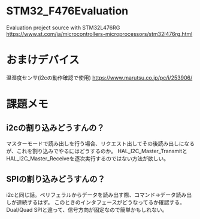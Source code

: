 # STM32_F476Evaluation
Evaluation project source with STM32L476RG
https://www.st.com/ja/microcontrollers-microprocessors/stm32l476rg.html

# おまけデバイス
温湿度センサ(i2cの動作確認で使用)
https://www.marutsu.co.jp/pc/i/253906/


# 課題メモ

## i2cの割り込みどうすんの？

マスターモードで読み出しを行う場合、リクエスト出してその後読み出しになるが、これを割り込みでやるにはどうするのか。
HAL_I2C_Master_TransmitとHAL_I2C_Master_Receiveを逐次実行するのではない方法が欲しい。

## SPIの割り込みどうすんの？

i2cと同じ話。ペリフェラルからデータを読み出す際、コマンド->データ読み出しが連続するはず。
このときのインタフェースがどうなってるか確認する。
Dual/Quad SPIと違って、信号方向が固定なので簡単かもしれない。